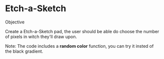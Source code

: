 # Etch-a-Sketch

Objective

Create a Etch-a-Sketch pad, the user should be able do choose the number of pixels in witch they'll draw upon.

Note: The code includes a __random color__ function, you can try it insted of the black gradient.


